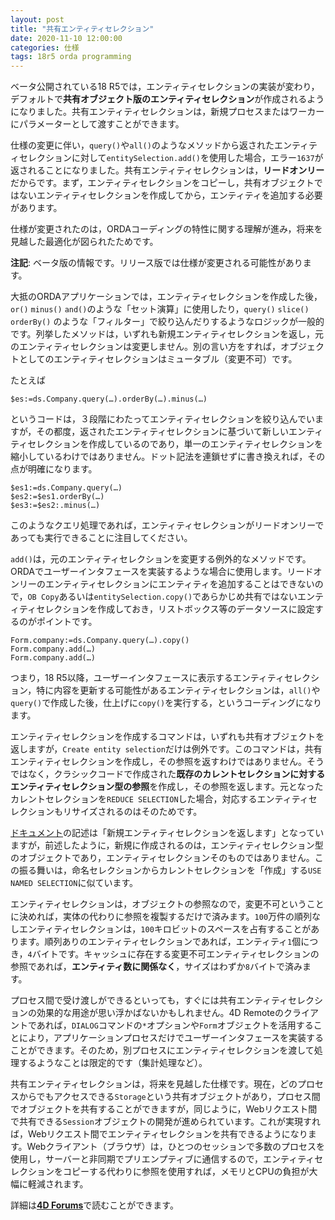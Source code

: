 ```yaml
---
layout: post
title: "共有エンティティセレクション"
date: 2020-11-10 12:00:00
categories: 仕様
tags: 18r5 orda programming 
---
```


ベータ公開されている18 R5では，エンティティセレクションの実装が変わり，デフォルトで**共有オブジェクト版のエンティティセレクション**が作成されるようになりました。共有エンティティセレクションは，新規プロセスまたはワーカーにパラメーターとして渡すことができます。

仕様の変更に伴い，``query()``や``all()``のようなメソッドから返されたエンティティセレクションに対して``entitySelection.add()``を使用した場合，エラー``1637``が返されることになりました。共有エンティティセレクションは，**リードオンリー**だからです。まず，エンティティセレクションをコピーし，共有オブジェクトではないエンティティセレクションを作成してから，エンティティを追加する必要があります。

仕様が変更されたのは，ORDAコーディングの特性に関する理解が進み，将来を見越した最適化が図られたためです。

**注記**: ベータ版の情報です。リリース版では仕様が変更される可能性があります。

大抵のORDAアプリケーションでは，エンティティセレクションを作成した後，``or()`` ``minus()`` ``and()``のような「セット演算」に使用したり，``query()`` ``slice()`` ``orderBy()`` のような「フィルター」で絞り込んだりするようなロジックが一般的です。列挙したメソッドは，いずれも新規エンティティセレクションを返し，元のエンティティセレクションは変更しません。別の言い方をすれば，オブジェクトとしてのエンティティセレクションはミュータブル（変更不可）です。

たとえば

```4d
$es:=ds.Company.query(…).orderBy(…).minus(…)
```

というコードは，３段階にわたってエンティティセレクションを絞り込んでいますが，その都度，返されたエンティティセレクションに基づいて新しいエンティティセレクションを作成しているのであり，単一のエンティティセレクションを縮小しているわけではありません。ドット記法を連鎖せずに書き換えれば，その点が明確になります。

```4d
$es1:=ds.Company.query(…)
$es2:=$es1.orderBy(…)
$es3:=$es2:.minus(…)
```

このようなクエリ処理であれば，エンティティセレクションがリードオンリーであっても実行できることに注目してください。

``add()``は，元のエンティティセレクションを変更する例外的なメソッドです。ORDAでユーザーインタフェースを実装するような場合に使用します。リードオンリーのエンティティセレクションにエンティティを追加することはできないので，``OB Copy``あるいは``entitySelection.copy()``であらかじめ共有ではないエンティティセレクションを作成しておき，リストボックス等のデータソースに設定するのがポイントです。

```4d
Form.company:=ds.Company.query(…).copy()
Form.company.add(…)
Form.company.add(…)
```

つまり，18 R5以降，ユーザーインタフェースに表示するエンティティセレクション，特に内容を更新する可能性があるエンティティセレクションは，``all()``や``query()``で作成した後，仕上げに``copy()``を実行する，というコーディングになります。

エンティティセレクションを作成するコマンドは，いずれも共有オブジェクトを返しますが，``Create entity selection``だけは例外です。このコマンドは，共有エンティティセレクションを作成し，その参照を返すわけではありません。そうではなく，クラシックコードで作成された**既存のカレントセレクションに対するエンティティセレクション型の参照**を作成し，その参照を返します。元となったカレントセレクションを``REDUCE SELECTION``した場合，対応するエンティティセレクションもリサイズされるのはそのためです。

[ドキュメント](https://doc.4d.com/4Dv18/4D/18/Create-entity-selection.301-4505911.ja.html)の記述は「新規エンティティセレクションを返します」となっていますが，前述したように，新規に作成されるのは，エンティティセレクション型のオブジェクトであり，エンティティセレクションそのものではありません。この振る舞いは，命名セレクションからカレントセレクションを「作成」する``USE NAMED SELECTION``に似ています。

エンティティセレクションは，オブジェクトの参照なので，変更不可ということに決めれば，実体の代わりに参照を複製するだけで済みます。``100``万件の順列なしエンティティセレクションは，``100``キロビットのスペースを占有することがあります。順列ありのエンティティセレクションであれば，エンティティ``1``個につき，``4``バイトです。キャッシュに存在する変更不可エンティティセレクションの参照であれば，__エンティティ数に関係なく__，サイズはわずか``8``バイトで済みます。

プロセス間で受け渡しができるといっても，すぐには共有エンティティセレクションの効果的な用途が思い浮かばないかもしれません。4D Remoteのクライアントであれば，``DIALOG``コマンドの``*``オプションや``Form``オブジェクトを活用することにより，アプリケーションプロセスだけでユーザーインタフェースを実装することができます。そのため，別プロセスにエンティティセレクションを渡して処理するようなことは限定的です（集計処理など）。

共有エンティティセレクションは，将来を見越した仕様です。現在，どのプロセスからでもアクセスできる``Storage``という共有オブジェクトがあり，プロセス間でオブジェクトを共有することができますが，同じように，Webリクエスト間で共有できる``Session``オブジェクトの開発が進められています。これが実現すれば，Webリクエスト間でエンティティセレクションを共有できるようになります。Webクライアント（ブラウザ）は，ひとつのセッションで多数のプロセスを使用し，サーバーと非同期でプリエンプティブに通信するので，エンティティセレクションをコピーする代わりに参照を使用すれば，メモリとCPUの負担が大幅に軽減されます。

詳細は[**4D Forums**](https://discuss.4d.com/t/shared-entity-selections-by-default-why-this-is-a-real-problem/16148/7)で読むことができます。

